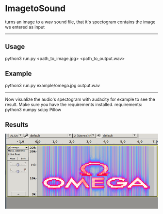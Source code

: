 # ImagetoSound
turns an image to a wav sound file, that it's spectogram contains the image we entered as input

----------------

## Usage

python3 run.py <path_to_image.jpg> <path_to_output.wav>

## Example

python3 run.py example/omega.jpg output.wav

---------------

Now visualize the audio's spectogram with audacity for example to see the result.
Make sure you have the requirements installed.
requirements:
	python3
	numpy
	scipy
	Pillow


## Results

![spectogram result](https://raw.githubusercontent.com/omega-coder/ImagetoSound/master/doc/omega_specto.png)


